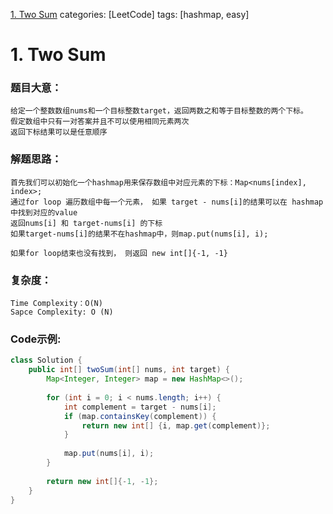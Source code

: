 [1. Two Sum](https://leetcode.com/problems/two-sum/)
categories: [LeetCode]
tags: [hashmap, easy] 

# <span id="1"> 1. Two Sum </span>
### 题目大意：
    给定一个整数数组nums和一个目标整数target，返回两数之和等于目标整数的两个下标。
    假定数组中只有一对答案并且不可以使用相同元素两次
    返回下标结果可以是任意顺序
### 解题思路：
    首先我们可以初始化一个hashmap用来保存数组中对应元素的下标：Map<nums[index], index>;
    通过for loop 遍历数组中每一个元素， 如果 target - nums[i]的结果可以在 hashmap中找到对应的value
    返回nums[i] 和 target-nums[i] 的下标
    如果target-nums[i]的结果不在hashmap中，则map.put(nums[i], i);

    如果for loop结束也没有找到， 则返回 new int[]{-1, -1}

### 复杂度：
    Time Complexity：O(N)
    Sapce Complexity: O (N)
    
### Code示例:
```Java
class Solution {
    public int[] twoSum(int[] nums, int target) {
        Map<Integer, Integer> map = new HashMap<>();
        
        for (int i = 0; i < nums.length; i++) {
            int complement = target - nums[i];
            if (map.containsKey(complement)) {
                return new int[] {i, map.get(complement)};
            }
            
            map.put(nums[i], i);
        }
        
        return new int[]{-1, -1};
    }
}
```
